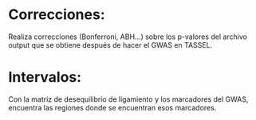# Correcciones: 
Realiza correcciones (Bonferroni, ABH...) sobre los p-valores del archivo output que se obtiene después de hacer el GWAS en TASSEL.

# Intervalos: 
Con la matriz de desequilibrio de ligamiento y los marcadores del GWAS, encuentra las regiones donde se encuentran esos marcadores.
